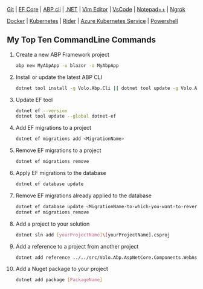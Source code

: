 [Git](Documents/Git.md) | [EF Core](Documents/EntityFrameworkCore.md) | [ABP cli](Documents/ABPcli.md) | [.NET](Documents/DotNet.md) | [Vim Editor](VimEditor.md) | [VsCode](Documents/VsCode.md) | [Notepad++](Documents/NotepadPlusPlus.md) |  [Ngrok](Documents/Ngrok.md)

[Docker](Documents/Docker.md) | [Kubernetes](Documents/Kubernetes.md) | [Rider](Documents/Rider.md) | [Azure Kubernetes Service](Documents/AKS.md) | [Powershell](Documents/PowerShell.md)

## My Top Ten CommandLine Commands

1. Create a new ABP Framework project

    ```bash
    abp new MyAbpApp -u blazor -o MyAbpApp
    ```

2. Install or update the latest ABP CLI

    ```bash
    dotnet tool install -g Volo.Abp.Cli || dotnet tool update -g Volo.Abp.Cli
    ```

3. Update EF tool

    ```bash
    dotnet ef --version
    dotnet tool update --global dotnet-ef
    ```

4. Add EF migrations to a project

    ```bash
    dotnet ef migrations add <MigrationName>
    ```

5. Remove EF migrations to a project

    ```bash
    dotnet ef migrations remove
    ```

6. Apply EF migrations to the database

    ```bash
    dotnet ef database update
    ```

7. Remove EF migrations already applied to the database

    ```bash
    dotnet ef database update <MigrationName-to-which-you-want-to-revert>
    dotnet ef migrations remove
    ```

8. Add a project to your solution

    ```bash
    dotnet sln add [yourProjectName]\[yourProjectName].csproj
    ```

9. Add a reference to a project from another project

    ```bash
    dotnet add reference ../../src/Volo.Abp.AspNetCore.Components.WebAssembly.BasicTheme/Volo.Abp.AspNetCore.Components.WebAssembly.BasicTheme.csproj
    ```

10. Add a Nuget package to your project

    ```bash
    dotnet add package [PackageName]
    ```

